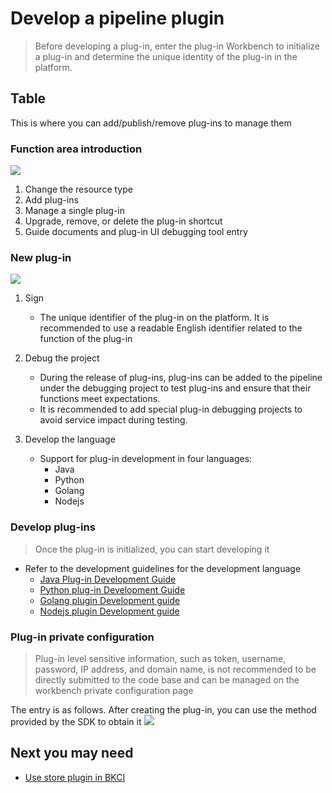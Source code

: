 # Develop a pipeline plugin

> Before developing a plug-in, enter the plug-in Workbench to initialize a plug-in and determine the unique identity of the plug-in in the platform.
## Table
This is where you can add/publish/remove plug-ins to manage them
### Function area introduction
![](../../../.gitbook/assets/image%20%2844%29.png)

1. Change the resource type
2. Add plug-ins
3. Manage a single plug-in
4. Upgrade, remove, or delete the plug-in shortcut
5. Guide documents and plug-in UI debugging tool entry
### New plug-in
![](../../../.gitbook/assets/image%20%2830%29.png)

1. Sign
   * The unique identifier of the plug-in on the platform. It is recommended to use a readable English identifier related to the function of the plug-in

2. Debug the project
   * During the release of plug-ins, plug-ins can be added to the pipeline under the debugging project to test plug-ins and ensure that their functions meet expectations.
   * It is recommended to add special plug-in debugging projects to avoid service impact during testing.
3. Develop the language
   * Support for plug-in development in four languages:     
     * Java
     * Python
     * Golang
     * Nodejs
### Develop plug-ins
> Once the plug-in is initialized, you can start developing it
* Refer to the development guidelines for the development language
  * [Java Plug-in Development Guide](plugin-dev-guide/java.md)
  * [Python plug-in Development Guide](plugin-dev-guide/python.md)
  * [Golang plugin Development guide](plugin-dev-guide/golang.md)
  * [Nodejs plugin Development guide](plugin-dev-guide/nodejs.md)
### Plug-in private configuration
> Plug-in level sensitive information, such as token, username, password, IP address, and domain name, is not recommended to be directly submitted to the code base and can be managed on the workbench private configuration page

The entry is as follows. After creating the plug-in, you can use the method provided by the SDK to obtain it
![](../../../.gitbook/assets/image%20%282%29.png)

## Next you may need
* [Use store plugin in BKCI](../upload-plugin.md)
